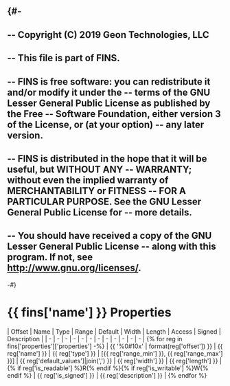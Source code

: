 {#-
--
-- Copyright (C) 2019 Geon Technologies, LLC
--
-- This file is part of FINS.
--
-- FINS is free software: you can redistribute it and/or modify it under the
-- terms of the GNU Lesser General Public License as published by the Free
-- Software Foundation, either version 3 of the License, or (at your option)
-- any later version.
--
-- FINS is distributed in the hope that it will be useful, but WITHOUT ANY
-- WARRANTY; without even the implied warranty of MERCHANTABILITY or FITNESS
-- FOR A PARTICULAR PURPOSE.  See the GNU Lesser General Public License for
-- more details.
--
-- You should have received a copy of the GNU Lesser General Public License
-- along with this program.  If not, see http://www.gnu.org/licenses/.
--
-#}
# {{ fins['name'] }} Properties

| Offset | Name | Type | Range | Default | Width | Length | Access | Signed | Description |
| - | - | - | - | - | - | - | - | - | - | - | - |
{% for reg in fins['properties']['properties'] -%}
| {{ '%0#10x' | format(reg['offset']) }} | {{ reg['name'] }} | {{ reg['type'] }} | [{{ reg['range_min'] }}, {{ reg['range_max'] }}] | {{ reg['default_values']|join(',') }} | {{ reg['width'] }} | {{ reg['length'] }} | {% if reg['is_readable'] %}R{% endif %}{% if reg['is_writable'] %}W{% endif %} | {{ reg['is_signed'] }} | {{ reg['description'] }} |
{% endfor %}
